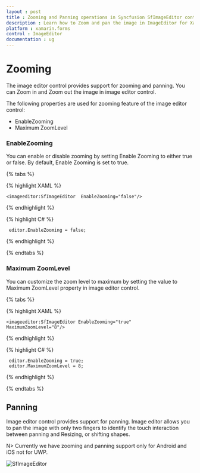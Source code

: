 ```yaml
---
layout : post
title : Zooming and Panning operations in Syncfusion SfImageEditor control in Xamarin.Forms
description : Learn how to Zoom and pan the image in ImageEditor for Xamarin.Forms
platform : xamarin.forms
control : ImageEditor
documentation : ug
---
```


# Zooming

The image editor control provides support for zooming and panning. You can Zoom in and Zoom out the image in image editor control.

The following properties are used for zooming feature of the image editor control:

* EnableZooming
* Maximum ZoomLevel

### EnableZooming

You can enable or disable zooming by setting Enable Zooming to either true or false. By default, Enable Zooming is set to true.

{% tabs %}

{% highlight XAML %}
  
    <imageeditor:SfImageEditor  EnableZooming="false"/>
     
{% endhighlight %}

{% highlight C# %}
   
     editor.EnableZooming = false;

{% endhighlight %}

{% endtabs %}

### Maximum ZoomLevel

You can customize the zoom level to maximum by setting the value to Maximum ZoomLevel property in image editor control.

{% tabs %}

{% highlight XAML %}
  
    <imageeditor:SfImageEditor EnableZooming="true"  MaximumZoomLevel="8"/>
     
{% endhighlight %}

{% highlight C# %}

     editor.EnableZooming = true;
     editor.MaximumZoomLevel = 8;

{% endhighlight %}

{% endtabs %}

## Panning

Image editor control provides support for panning. Image editor allows you to pan the image with only two fingers to identify the touch interaction between panning and Resizing, or shifting shapes.

 N> Currently we have zooming and panning support only for Android and iOS not for UWP.

![SfImageEditor](ImageEditor_images/zoom.gif)



